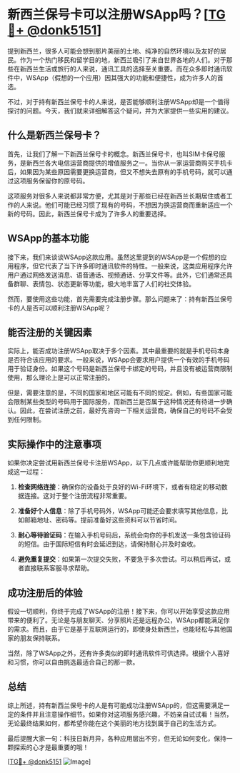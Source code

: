 # 新西兰保号卡可以注册WSApp吗？[[TG💪+ @donk5151](https://t.me/s/donk5151)]

提到新西兰，很多人可能会想到那片美丽的土地、纯净的自然环境以及友好的居民。作为一个热门移民和留学目的地，新西兰吸引了来自世界各地的人们。对于那些在新西兰生活或旅行的人来说，通讯工具的选择至关重要。而在众多即时通讯软件中，WSApp（假想的一个应用）因其强大的功能和便捷性，成为许多人的首选。

不过，对于持有新西兰保号卡的人来说，是否能够顺利注册WSApp却是一个值得探讨的问题。今天，我们就来详细解答这个疑问，并为大家提供一些实用的建议。

## 什么是新西兰保号卡？

首先，让我们了解一下新西兰保号卡的概念。新西兰保号卡，也叫SIM卡保号服务，是新西兰各大电信运营商提供的增值服务之一。当你从一家运营商购买手机卡后，如果因为某些原因需要更换运营商，但又不想失去原有的手机号码，就可以通过这项服务保留你的原号码。

这项服务对很多人来说都非常方便，尤其是对于那些已经在新西兰长期居住或者工作的人来说。他们可能已经习惯了现有的号码，不想因为换运营商而重新适应一个新的号码。因此，新西兰保号卡成为了许多人的重要选择。

## WSApp的基本功能

接下来，我们来谈谈WSApp这款应用。虽然这里提到的WSApp是一个假想的应用程序，但它代表了当下许多即时通讯软件的特性。一般来说，这类应用程序允许用户通过网络发送消息、语音通话、视频通话、分享文件等。此外，它们通常还具备群聊、表情包、状态更新等功能，极大地丰富了人们的社交体验。

然而，要使用这些功能，首先需要完成注册步骤。那么问题来了：持有新西兰保号卡的人是否可以顺利注册WSApp呢？

## 能否注册的关键因素

实际上，能否成功注册WSApp取决于多个因素。其中最重要的就是手机号码本身是否符合该应用的要求。一般来说，WSApp会要求用户提供一个有效的手机号码用于验证身份。如果这个号码是新西兰保号卡绑定的号码，并且没有被运营商限制使用，那么理论上是可以正常注册的。

但是，需要注意的是，不同的国家和地区可能有不同的规定。例如，有些国家可能会限制某些类型的号码用于国际服务，而新西兰是否属于这种情况还有待进一步确认。因此，在尝试注册之前，最好先咨询一下相关运营商，确保自己的号码不会受到任何限制。

## 实际操作中的注意事项

如果你决定尝试用新西兰保号卡注册WSApp，以下几点或许能帮助你更顺利地完成这一过程：

1. **检查网络连接**：确保你的设备处于良好的Wi-Fi环境下，或者有稳定的移动数据连接。这对于整个注册流程非常重要。
   
2. **准备好个人信息**：除了手机号码外，WSApp可能还会要求填写其他信息，比如邮箱地址、密码等。提前准备好这些资料可以节省时间。

3. **耐心等待验证码**：在输入手机号码后，系统会向你的手机发送一条包含验证码的短信。由于国际短信有时会延迟到达，请保持耐心并及时查收。

4. **避免重复提交**：如果第一次提交失败，不要急于多次尝试。可以稍后再试，或者直接联系客服寻求帮助。

## 成功注册后的体验

假设一切顺利，你终于完成了WSApp的注册！接下来，你可以开始享受这款应用带来的便利了。无论是与朋友聊天、分享照片还是远程办公，WSApp都能满足你的需求。而且，由于它是基于互联网运行的，即使身处新西兰，也能轻松与其他国家的朋友保持联系。

当然，除了WSApp之外，还有许多类似的即时通讯软件可供选择。根据个人喜好和习惯，你可以自由挑选最适合自己的那一款。

## 总结

综上所述，持有新西兰保号卡的人是有可能成功注册WSApp的，但这需要满足一定的条件并且注意操作细节。如果你对这项服务感兴趣，不妨亲自试试看！当然，无论最终结果如何，都希望你能在这个美丽的地方找到属于自己的生活方式。

最后提醒大家一句：科技日新月异，各种应用层出不穷，但无论如何变化，保持一颗探索的心才是最重要的哦！

[[TG💪+ @donk5151](https://t.me/s/donk5151) ![Image](https://i.postimg.cc/rwNCRYN7/Snipaste-2025-04-30-17-27-05.png)]